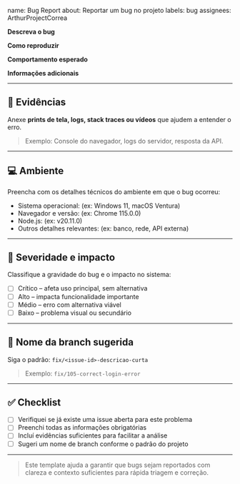 name: Bug Report
about: Reportar um bug no projeto
labels: bug
assignees: ArthurProjectCorrea


**Descreva o bug**

**Como reproduzir**

**Comportamento esperado**

**Informações adicionais**

---

## 📎 Evidências

Anexe **prints de tela, logs, stack traces ou vídeos** que ajudem a entender o erro.

> Exemplo: Console do navegador, logs do servidor, resposta da API.

---

## 💻 Ambiente

Preencha com os detalhes técnicos do ambiente em que o bug ocorreu:

- Sistema operacional: (ex: Windows 11, macOS Ventura)
- Navegador e versão: (ex: Chrome 115.0.0)
- Node.js: (ex: v20.11.0)
- Outros detalhes relevantes: (ex: banco, rede, API externa)

---

## 🚦 Severidade e impacto

Classifique a gravidade do bug e o impacto no sistema:

- [ ] Crítico – afeta uso principal, sem alternativa
- [ ] Alto – impacta funcionalidade importante
- [ ] Médio – erro com alternativa viável
- [ ] Baixo – problema visual ou secundário

---

## 🌿 Nome da branch sugerida

Siga o padrão:
`fix/<issue-id>-descricao-curta`

> Exemplo: `fix/105-correct-login-error`

---

## ✅ Checklist

- [ ] Verifiquei se já existe uma issue aberta para este problema
- [ ] Preenchi todas as informações obrigatórias
- [ ] Incluí evidências suficientes para facilitar a análise
- [ ] Sugeri um nome de branch conforme o padrão do projeto

---

> Este template ajuda a garantir que bugs sejam reportados com clareza e contexto suficientes para rápida triagem e correção.
